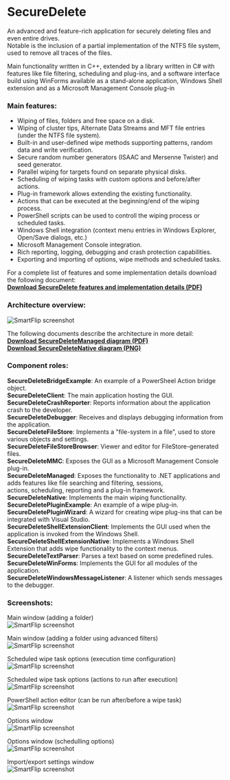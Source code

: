 SecureDelete
============

An advanced and feature-rich application for securely deleting files and even entire drives.  
Notable is the inclusion of a partial implementation of the NTFS file system, used to remove all traces of the files.  

Main functionality written in C++, extended by a library written in C# with features like file filtering, scheduling and plug-ins, and a software interface build using WinForms available as a stand-alone application, Windows Shell extension and as a Microsoft Management Console plug-in

### Main features:  
- Wiping of files, folders and free space on a disk.
- Wiping of cluster tips, Alternate Data Streams and MFT file entries (under the NTFS file system).
- Built-in and user-defined wipe methods supporting patterns, random data and write verification.
- Secure random number generators (ISAAC and Mersenne Twister) and seed generator.
- Parallel wiping for targets found on separate physical disks.
- Scheduling of wiping tasks with custom options and before/after actions.
- Plug-in framework allows extending the existing functionality.
- Actions that can be executed at the beginning/end of the wiping process.
- PowerShell scripts can be used to controll the wiping process or scheduled tasks.
- Windows Shell integration (context menu entries in Windows Explorer, Open/Save dialogs, etc.)
- Microsoft Management Console integration.
- Rich reporting, logging, debugging and crash protection capabilities.
- Exporting and importing of options, wipe methods and scheduled tasks.

For a complete list of features and some implementation details download the following document:  
**[Download SecureDelete features and implementation details (PDF)](http://www.gratianlup.com/documents/secure_delete_documentation.pdf)**  


### Architecture overview:

![SmartFlip screenshot](http://www.gratianlup.com/documents/secure_delete_architecture.PNG)  

The following documents describe the architecture in more detail:  
**[Download SecureDeleteManaged diagram (PDF)](http://www.gratianlup.com/documents/secure_delete_managed_diagram.pdf)**  
**[Download SecureDeleteNative diagram (PNG)](http://www.gratianlup.com/documents/secure_delete_native_diagram.png)**  

### Component roles:
**SecureDeleteBridgeExample**: An example of a PowerSheel Action bridge object.  
**SecureDeleteClient**: The main application hosting the GUI.  
**SecureDeleteCrashReporter**: Reports information about the application crash to the developer.  
**SecureDeleteDebugger**: Receives and displays debugging information from the application.  
**SecureDeleteFileStore**: Implements a "file-system in a file", used to store various objects and settings.  
**SecureDeleteFileStoreBrowser**: Viewer and editor for FileStore-generated files.  
**SecureDeleteMMC**: Exposes the GUI as a Microsoft Management Console plug-in.  
**SecureDeleteManaged**: Exposes the functionality to .NET applications and adds features like file searching and filtering, sessions,  
actions, scheduling, reporting and a plug-in framework.  
**SecureDeleteNative**: Implements the main wiping functionality.  
**SecureDeletePluginExample**: An example of a wipe plug-in.    
**SecureDeletePluginWizard**: A wizard for creating wipe plug-ins that can be integrated with Visual Studio.  
**SecureDeleteShellExtensionClient**: Implements the GUI used when the application is invoked from the Windows Shell.  
**SecureDeleteShellExtensionNative**: Implements a Windows Shell Extension that adds wipe functionality to the context menus.  
**SecureDeleteTextParser**: Parses a text based on some predefined rules.    
**SecureDeleteWinForms**: Implements the GUI for all modules of the application.  
**SecureDeleteWindowsMessageListener**: A listener which sends messages to the debugger.    

### Screenshots:

Main window (adding a folder)  
![SmartFlip screenshot](http://www.gratianlup.com/documents/secure_delete_folder.PNG)  

Main window (adding a folder using advanced filters)  
![SmartFlip screenshot](http://www.gratianlup.com/documents/secure_delete_folder_filters.PNG)  

Scheduled wipe task options (execution time configuration)  
![SmartFlip screenshot](http://www.gratianlup.com/documents/secure_delete_schedule_options.PNG)  

Scheduled wipe task options (actions to run after execution)  
![SmartFlip screenshot](http://www.gratianlup.com/documents/secure_delete_schedule_action_custom.PNG)  

PowerShell action editor (can be run after/before a wipe task)  
![SmartFlip screenshot](http://www.gratianlup.com/documents/secure_delete_schedule_action_powershell.PNG)  

Options window  
![SmartFlip screenshot](http://www.gratianlup.com/documents/secure_delete_options_general.PNG)  

Options window (schedulling options)  
![SmartFlip screenshot](http://www.gratianlup.com/documents/secure_delete_options_scheduling.PNG)  

Import/export settings window  
![SmartFlip screenshot](http://www.gratianlup.com/documents/secure_delete_export.PNG)  
